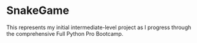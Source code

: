# SnakeGame
This represents my initial intermediate-level project as I progress through the comprehensive Full Python Pro Bootcamp.
